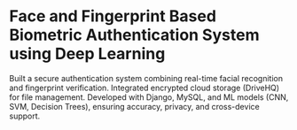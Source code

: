 # Face and Fingerprint Based Biometric Authentication System using Deep Learning
Built a secure authentication system combining real-time facial recognition and fingerprint verification. Integrated encrypted cloud storage (DriveHQ) for file management. Developed with Django, MySQL, and ML models (CNN, SVM, Decision Trees), ensuring accuracy, privacy, and cross-device support.
